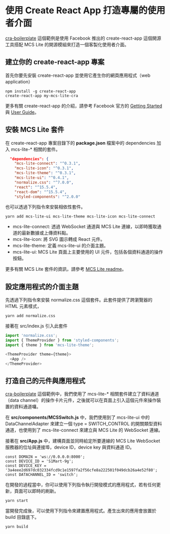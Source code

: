 # 使用 Create React App 打造專屬的使用者介面

[cra-boilerplate](https://github.com/MCS-Lite/cra-boilerplate) 這個範例是使用 Facebook 推出的 create-react-app 這個開源工具搭配 MCS Lite 的開源模組來打造一個客製化使用者介面。

## 建立你的 create-react-app 專案
首先你要先安裝 create-react-app 並使用它產生你的網頁應用程式（web application）

```
npm install -g create-react-app
create-react-app my-mcs-lite-cra
```
更多有關 create-react-app 的介紹，請參考 Facebook 官方的 [Getting Started](https://github.com/facebookincubator/create-react-app#getting-started) 與 [User Guide](https://github.com/facebookincubator/create-react-app/blob/master/packages/react-scripts/template/README.md)。

## 安裝 MCS Lite 套件
在 create-react-app 專案目錄下的 **package.json** 檔案中的 dependencies 加入 mcs-lite-* 相關的套件。

```json
  "dependencies": {
    "mcs-lite-connect": "^0.3.1",
    "mcs-lite-icon": "^0.3.1",
    "mcs-lite-theme": "^0.3.1",
    "mcs-lite-ui": "^0.4.1",
    "normalize.css": "^7.0.0",
    "react": "^15.5.4",
    "react-dom": "^15.5.4",
    "styled-components": "^2.0.0"
```
也可以透過下列指令來安裝相依性套件。

```
yarn add mcs-lite-ui mcs-lite-theme mcs-lite-icon mcs-lite-connect
```
* mcs-lite-connect: 透過 WebSocket 通道與 MCS Lite 連線，以即時獲取通道的最新數據或上傳資料點。
* mcs-lite-icon: 將 SVG 圖示轉成 React 元件。
* mcs-lite-theme: 定義 mcs-lite-ui 的介面主題。
* mcs-lite-ui: MCS Lite 頁面上主要使用的 UI 元件，包括各個資料通道的操作按鈕。

更多有關 MCS Lite 套件的資訊，請參考 [MCS Lite readme](https://github.com/MCS-Lite/mcs-lite/blob/master/README.md)。

## 設定應用程式的介面主題
先透過下列指令來安裝 normalize.css 這個套件。此套件提供了跨瀏覽器的 HTML 元素樣式，

```
yarn add normalize.css
```
接著在 src/index.js 引入此套件

```js
import 'normalize.css';
import { ThemeProvider } from 'styled-components';
import { theme } from 'mcs-lite-theme';

<ThemeProvider theme={theme}>
  <App />
</ThemeProvider>
```

## 打造自己的元件與應用程式
[cra-boilerplate](https://github.com/MCS-Lite/cra-boilerplate) 這個範例中，我們使用了 mcs-lite-* 相關套件建立了資料通道（data channel）的操作卡片元件，之後就可以在頁面上引入這個元件來操作裝置的資料通道囉。

在 **src/components/MCSSwitch.js** 中，我們使用到了 mcs-lite-ui 中的 DataChannelAdapter 來建立一個 type = SWITCH_CONTROL 的開關類型資料通道，也使用到了 mcs-lite-connect 來建立與 MCS Lite 的 WebSocket 連線。

接著在 **src/App.js** 中，建構頁面並同時給定所要連線的 MCS Lite WebSocket 服務器的位址與連接埠，device ID，device key 與資料通道 ID。

```
const DOMAIN = 'ws://0.0.0.0:8000';
const DEVICE_ID = 'S1Mart-9g';
const DEVICE_KEY = '3a4eee2d697dc032334fcd9c1e1597fa2f56cfe8a222501f049dcb26a4e52f80';
const DATACHANNEL_ID = 'switch';
```
在開發的過程當中，你可以使用下列指令執行開發模式的應用程式，若有任何更新，頁面可以即時的刷新。

```
yarn start
```
當開發完成後，可以使用下列指令來建置應用程式。產生出來的應用會放置於 build 目錄底下。

```
yarn build
```
